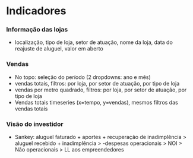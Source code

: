# Indicadores
### Informação das lojas
- localização, tipo de loja, setor de atuação, nome da loja, data do reajuste de aluguel, valor em aberto
### Vendas
- No topo: seleção do período (2 dropdowns: ano e mês)
- vendas totais, filtros: por loja, por setor de atuação, por tipo de loja
- vendas por metro quadrado, filtros: por loja, por setor de atuação, por tipo de loja
- Vendas totais timeseries (x=tempo, y=vendas), mesmos filtros das vendas totais
### Visão do investidor
- Sankey: aluguel faturado + aportes + recuperação de inadimplência > aluguel recebido + inadimplência > -despesas operacionais > NOI > Não operacionais > LL aos empreendedores
